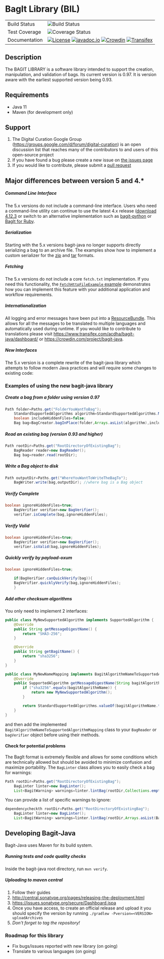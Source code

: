 # BagIt Library (BIL)


|               |                                                                                                                                                                                                                                                                                                                                                                                                                                                                                                                                                                                    |
|---------------|------------------------------------------------------------------------------------------------------------------------------------------------------------------------------------------------------------------------------------------------------------------------------------------------------------------------------------------------------------------------------------------------------------------------------------------------------------------------------------------------------------------------------------------------------------------------------------|
| Build Status  | ![Build Status](https://github.com/ericdevries/bagit-java/actions/workflows/build.yml/badge.svg)                                                                                                                                                                                                                                                                                                                                                                                                                                                                                   |
| Test Coverage | ![Coverage Status](https://coveralls.io/repos/github/DANS-KNAW/dans-bagit-lib/badge.svg?branch=master)                                                                                                                                                                                                                                                                                                                                                                                                                                                                             |
| Documentation | [![License](https://img.shields.io/badge/License-Public--Domain-blue.svg?maxAge=31556926)](https://github.com/LibraryOfCongress/bagit-java/blob/master/LICENSE.txt) [![javadoc.io](https://img.shields.io/badge/javadoc.io-latest-blue.svg?maxAge=31556926)](http://www.javadoc.io/doc/gov.loc/bagit) [![Crowdin](https://img.shields.io/badge/Translation-Crowdin-ff69b4.svg?maxAge=600)](https://crowdin.com/project/bagit-java) [![Transifex](https://img.shields.io/badge/Translation-Transifex-ff69b4.svg?maxAge=600)](https://www.transifex.com/acdha/bagit-java/dashboard/) |

[//]: # (https://img.shields.io/versioneye/d/java/gov.loc:bagit.svg once it is deployed to maven-central)

[//]: # (see https://github.com/jirutka/maven-badges once you have deployed past 5.0-BETA on maven central so that it will automatically update)

[//]: # (see https://github.com/moznion/javadocio-badges for automatic javadoc)

## Description

The BAGIT LIBRARY is a software library intended to support the creation,
manipulation, and validation of bags. Its current version is 0.97. It is version aware with the earliest
supported version being 0.93.

## Requirements

* Java 11
* Maven (for development only)

## Support

1. The Digital Curation Google Group (https://groups.google.com/d/forum/digital-curation) is an open discussion list that reaches many of the contributors to
   and users of this open-source project
2. If you have found a bug please create a new issue on [the issues page](https://github.com/LibraryOfCongress/bagit-java/issues/new)
3. If you would like to contribute, please submit a [pull request](https://help.github.com/articles/creating-a-pull-request/)

## Major differences between version 5 and 4.*

##### Command Line Interface

The 5.x versions do not include a command-line interface.
Users who need a command-line utility can continue to use the latest 4.x release
([download 4.12.3](https://github.com/LibraryOfCongress/bagit-java/releases/download/v4.12.3/bagit-v4.12.3.zip)
or switch to an alternative implementation such as
[bagit-python](https://github.com/LibraryOfCongress/bagit-python) or
[BagIt for Ruby](https://github.com/tipr/bagit).

##### Serialization

Starting with the 5.x versions bagit-java no longer supports directly
serializing a bag to an archive file. The examples show how to implement a
custom serializer for the
[zip](https://github.com/LibraryOfCongress/bagit-java/blob/master/src/test/java/gov/loc/repository/bagit/examples/serialization/CreateZipBagExample.java)
and
[tar](https://github.com/LibraryOfCongress/bagit-java/blob/master/src/test/java/gov/loc/repository/bagit/examples/serialization/CreateTarBagExample.java)
formats.

##### Fetching

The 5.x versions do not include a core `fetch.txt` implementation. If you need
this functionality, the
[`FetchHttpFileExample` example](https://github.com/LibraryOfCongress/bagit-java/blob/master/src/test/java/gov/loc/repository/bagit/examples/fetching/FetchHttpFileExample.java)
demonstrates how you can implement this feature with your additional application
and workflow requirements.

##### Internationalization

All logging and error messages have been put into a [ResourceBundle](https://docs.oracle.com/javase/7/docs/api/java/util/ResourceBundle.html).
This allows for all the messages to be translated to multiple languages and automatically used during runtime.
If you would like to contribute to translations please visit https://www.transifex.com/acdha/bagit-java/dashboard/ or https://crowdin.com/project/bagit-java.

##### New Interfaces

The 5.x version is a complete rewrite of the bagit-java library which attempts
to follow modern Java practices and will require some changes to existing code:

### Examples of using the new bagit-java library

##### Create a bag from a folder using version 0.97

```java
Path folder=Paths.get("FolderYouWantToBag");
    StandardSupportedAlgorithms algorithm=StandardSupportedAlgorithms.MD5;
    boolean includeHiddenFiles=false;
    Bag bag=BagCreator.bagInPlace(folder,Arrays.asList(algorithm),includeHiddenFiles);
```

##### Read an existing bag (version 0.93 and higher)

```java
Path rootDir=Paths.get("RootDirectoryOfExistingBag");
    BagReader reader=new BagReader();
    Bag bag=reader.read(rootDir);
```

##### Write a Bag object to disk

```java
Path outputDir=Paths.get("WhereYouWantToWriteTheBagTo");
    BagWriter.write(bag,outputDir); //where bag is a Bag object
```

##### Verify Complete

```java
boolean ignoreHiddenFiles=true;
    BagVerifier verifier=new BagVerifier();
    verifier.isComplete(bag,ignoreHiddenFiles);
```

##### Verify Valid

```java
boolean ignoreHiddenFiles=true;
    BagVerifier verifier=new BagVerifier();
    verifier.isValid(bag,ignoreHiddenFiles);
```

##### Quickly verify by payload-oxum

```java
boolean ignoreHiddenFiles=true;

    if(BagVerifier.canQuickVerify(bag)){
    BagVerifier.quicklyVerify(bag,ignoreHiddenFiles);
    }
```

##### Add other checksum algorithms

You only need to implement 2 interfaces:

```java
public class MyNewSupportedAlgorithm implements SupportedAlgorithm {
    @Override
    public String getMessageDigestName() {
        return "SHA3-256";
    }

    @Override
    public String getBagitName() {
        return "sha3256";
    }
}

public class MyNewNameMapping implements BagitAlgorithmNameToSupportedAlgorithmMapping {
    @Override
    public SupportedAlgorithm getMessageDigestName(String bagitAlgorithmName) {
        if ("sha3256".equals(bagitAlgorithmName)) {
            return new MyNewSupportedAlgorithm();
        }

        return StandardSupportedAlgorithms.valueOf(bagitAlgorithmName.toUpperCase());
    }
}
```

and then add the implemented `BagitAlgorithmNameToSupportedAlgorithmMapping`
class to your `BagReader` or `bagVerifier` object before using their methods.

#### Check for potential problems

The BagIt format is extremely flexible and allows for some conditions which are
technically allowed but should be avoided to minimize confusion and maximize
portability. The `BagLinter` class allows you to easily check a bag for
warnings:

```java
Path rootDir=Paths.get("RootDirectoryOfExistingBag");
    BagLinter linter=new BagLinter();
    List<BagitWarning> warnings=linter.lintBag(rootDir,Collections.emptyList());
```

You can provide a list of specific warnings to ignore:

```java
dependencycheckth rootDir=Paths.get("RootDirectoryOfExistingBag");
    BagLinter linter=new BagLinter();
    List<BagitWarning> warnings=linter.lintBag(rootDir,Arrays.asList(BagitWarning.OLD_BAGIT_VERSION);
```

## Developing Bagit-Java

Bagit-Java uses Maven for its build system.

##### Running tests and code quality checks

Inside the bagit-java root directory, run `mvn verify`.

##### Uploading to maven central

1. Follow their guides
1. http://central.sonatype.org/pages/releasing-the-deployment.html
2. https://issues.sonatype.org/secure/Dashboard.jspa
2. Once you have access, to create an official release and upload it you should specify the version by running `./gradlew -Pversion=<VERSION> uploadArchives`
1. *Don't forget to tag the repository!*

### Roadmap for this library

* Fix bugs/issues reported with new library (on going)
* Translate to various languages (on going)

